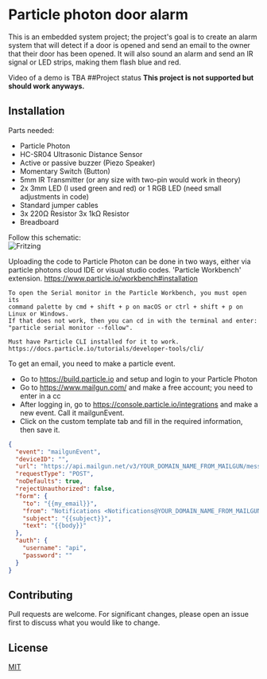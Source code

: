 # Particle photon door alarm
This is an embedded system project; the project's goal is to create an alarm system that will detect if a door is opened and send an email to the owner that their door has been opened.
It will also sound an alarm and send an IR signal or LED strips, making them flash blue and red.

Video of a demo is TBA
##Project status
<b>This project is not supported but should work anyways.</b>

## Installation
Parts needed:
* Particle Photon
* HC-SR04 Ultrasonic Distance Sensor
* Active or passive buzzer (Piezo Speaker)
* Momentary Switch (Button)
* 5mm IR Transmitter (or any size with two-pin would work in theory)
* 2x 3mm LED (I used green and red) or 1 RGB LED (need small adjustments in code)
* Standard jumper cables
* 3x 220Ω Resistor
  3x 1kΩ Resistor
* Breadboard

Follow this schematic: <br>
![Fritzing](https://i.imgur.com/ffz09w8.jpg)


Uploading the code to Particle Photon can be done in two ways, either via particle photons cloud IDE or visual studio codes.
'Particle Workbench' extension. https://www.particle.io/workbench#installation

```
To open the Serial monitor in the Particle Workbench, you must open its
command palette by cmd + shift + p on macOS or ctrl + shift + p on Linux or Windows.
If that does not work, then you can cd in with the terminal and enter:
"particle serial monitor --follow". 

Must have Particle CLI installed for it to work.
https://docs.particle.io/tutorials/developer-tools/cli/
```

To get an email, you need to make a particle event.
* Go to https://build.particle.io and setup and login to your Particle Photon
* Go to https://www.mailgun.com/ and make a free account; you need to enter in a cc
* After logging in, go to https://console.particle.io/integrations and make a new event. Call it mailgunEvent.
* Click on the custom template tab and fill in the required information, then save it.
```JSON
{
  "event": "mailgunEvent",
  "deviceID": "",
  "url": "https://api.mailgun.net/v3/YOUR_DOMAIN_NAME_FROM_MAILGUN/messages",
  "requestType": "POST",
  "noDefaults": true,
  "rejectUnauthorized": false,
  "form": {
    "to": "{{my_email}}",
    "from": "Notifications <Notifications@YOUR_DOMAIN_NAME_FROM_MAILGUN>",
    "subject": "{{subject}}",
    "text": "{{body}}"
  },
  "auth": {
    "username": "api",
    "password": ""
  }
}
```


## Contributing
Pull requests are welcome. For significant changes, please open an issue first to discuss what you would like to change.

## License
[MIT](https://choosealicense.com/licenses/mit/)

